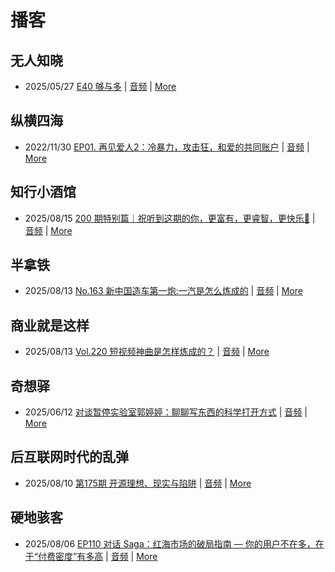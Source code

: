 # 播客

## 无人知晓
- 2025/05/27 [E40 够与多](https://www.xiaoyuzhoufm.com/episode/682ecd8b457b22ce0df770c2) | [音频](https://dts-api.xiaoyuzhoufm.com/track/611719d3cb0b82e1df0ad29e/682ecd8b457b22ce0df770c2/media.xyzcdn.net/611719d3cb0b82e1df0ad29e/lqx1UHbtbLPSGlAcSjWewCS8fYg0.m4a) | [More](channels/%E6%97%A0%E4%BA%BA%E7%9F%A5%E6%99%93.md)

## 纵横四海
- 2022/11/30 [EP01. 再见爱人2：冷暴力，攻击狂，和爱的共同账户](https://www.ximalaya.com/sound/592716797) | [音频](https://aod.cos.tx.xmcdn.com/storages/26c6-audiofreehighqps/E9/4E/GKwRIUEHXOodAq7-QQHYdhCw-aacv2-48K.m4a) | [More](channels/%E7%BA%B5%E6%A8%AA%E5%9B%9B%E6%B5%B7.md)

## 知行小酒馆
- 2025/08/15 [200 期特别篇｜祝听到这期的你，更富有，更睿智，更快乐🍻](https://www.xiaoyuzhoufm.com/episode/689edf98f9040f9dc34b6432) | [音频](https://dts-api.xiaoyuzhoufm.com/track/6013f9f58e2f7ee375cf4216/689edf98f9040f9dc34b6432/media.xyzcdn.net/6013f9f58e2f7ee375cf4216/ln5AgnvlylZi5sX_7-lEwintLj0D.m4a) | [More](channels/%E7%9F%A5%E8%A1%8C%E5%B0%8F%E9%85%92%E9%A6%86.md)

## 半拿铁
- 2025/08/13 [No.163 ️ 新中国造车第一炮:一汽是怎么炼成的](https://www.ximalaya.com/sound/898874433) | [音频](https://tk.wavpub.com/WPDL_MPjyuxhUpTXBpvFhNcbWEuvtLqwASyHMePeQgPMeCpSfbcqmXqTJyMWAJj-1e.m4a) | [More](channels/%E5%8D%8A%E6%8B%BF%E9%93%81.md)

## 商业就是这样
- 2025/08/13 [Vol.220 短视频神曲是怎样炼成的？](https://www.ximalaya.com/sound/899086387) | [音频](https://aod.cos.tx.xmcdn.com/storages/1f62-audiofreehighqps/8F/82/GKwRIJEMcmGFAO1cEAP3mpbC.m4a) | [More](channels/%E5%95%86%E4%B8%9A%E5%B0%B1%E6%98%AF%E8%BF%99%E6%A0%B7.md)

## 奇想驿
- 2025/06/12 [对谈暂停实验室郭婷婷：聊聊写东西的科学打开方式](https://www.xiaoyuzhoufm.com/episode/684adc56574f065721d5960c) | [音频](https://dts-api.xiaoyuzhoufm.com/track/6034daea97755b8fc9c66480/684adc56574f065721d5960c/media.xyzcdn.net/6034daea97755b8fc9c66480/lsg_JvFtGZ36OBuiTLgzYxJmHHUx.m4a) | [More](channels/%E5%A5%87%E6%83%B3%E9%A9%BF.md)

## 后互联网时代的乱弹
- 2025/08/10 [第175期 开源理想、现实与陷阱](https://hosting.wavpub.cn/pie/ep175/) | [音频](https://tk.wavpub.com/WPDL_bWJpazgyXaYufBvgkynxpRgDmsegTezCKebfmwJPUaDzgRYjRRugkZcKrh-4a.mp3) | [More](channels/%E5%90%8E%E4%BA%92%E8%81%94%E7%BD%91%E6%97%B6%E4%BB%A3%E7%9A%84%E4%B9%B1%E5%BC%B9.md)

## 硬地骇客
- 2025/08/06 [EP110 对话 Saga：红海市场的破局指南 — 你的用户不在多，在于“付费密度”有多高](https://www.xiaoyuzhoufm.com/episode/6893a2ae638b01587952b3cf) | [音频](https://dts-api.xiaoyuzhoufm.com/track/640ee2438be5d40013fe4a87/6893a2ae638b01587952b3cf/media.xyzcdn.net/640ee2438be5d40013fe4a87/lrnNYDnF6xdyDq_FdqjRYlz3mJgg.m4a) | [More](channels/%E7%A1%AC%E5%9C%B0%E9%AA%87%E5%AE%A2.md)

